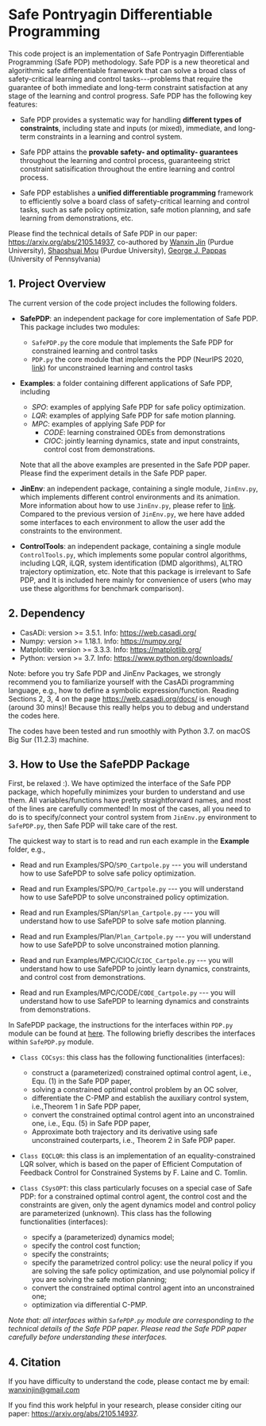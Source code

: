 # Safe Pontryagin Differentiable Programming

This code project is an implementation of Safe Pontryagin Differentiable Programming (Safe PDP) methodology. Safe PDP is
a new theoretical and algorithmic safe differentiable framework that can solve a broad class of safety-critical
learning and control tasks---problems that require the guarantee of both immediate and long-term constraint satisfaction
at any stage of the learning and control progress. Safe PDP has the following key features:

- Safe PDP provides a systematic way for handling __different types of constraints__, including state and inputs (or
  mixed), immediate, and long-term constraints in a  learning and control system.

- Safe PDP attains the __provable safety- and optimality- guarantees__ throughout the learning and control process,
  guaranteeing strict constraint satisification throughout the entire learning and control process.

- Safe PDP establishes a __unified differentiable programming__ framework to efficiently solve a board class of
  safety-critical learning and control tasks, such as safe policy optimization, safe motion planning, and safe learning
  from demonstrations, etc.

Please find the technical details of Safe PDP in our paper:
https://arxiv.org/abs/2105.14937,
co-authored by [Wanxin Jin](https://wanxinjin.github.io/) (Purdue University),
[Shaoshuai Mou](https://engineering.purdue.edu/AAE/people/ptProfile?resource_id=124981) (Purdue University),
[George J. Pappas](https://www.georgejpappas.org/) (University of Pennsylvania)

## 1. Project Overview

The current version of the code project includes the following folders.

- **SafePDP**:  an independent package for core implementation of Safe PDP. This package includes two modules:
    - `SafePDP.py` the core module that implements the Safe PDP for constrained learning and control tasks
    - `PDP.py` the core module that implements the PDP (NeurIPS
      2020, [link](https://proceedings.neurips.cc/paper/2020/file/5a7b238ba0f6502e5d6be14424b20ded-Paper.pdf))
      for unconstrained learning and control tasks


- **Examples**:  a folder containing different applications of Safe PDP, including
    - *SPO*:  examples of applying Safe PDP for safe policy optimization.
    - _LQR_: examples of applying Safe PDP for safe motion planning.
    - *MPC*: examples of applying Safe PDP for
        - *CODE*: learning constrained ODEs from demonstrations
        - *CIOC*: jointly learning dynamics, state and input constraints, control cost from demonstrations.

  Note that all the above examples are presented in the Safe PDP paper. Please find the experiment details in the Safe PDP paper.



- **JinEnv**: an independent package, containing a single module, `JinEnv.py`, which implements different control
  environments and its animation.  More information about how to use `JinEnv.py`, please refer to 
  [link](https://github.com/wanxinjin/Pontryagin-Differentiable-Programming/tree/master/JinEnv). 
  Compared to the previous version of `JinEnv.py`,  we here have added some interfaces to each environment to allow the user add the constraints to the environment.


- **ControlTools**: an independent package, containing a single module `ControlTools.py`, which implements some popular
  control algorithms, including LQR, iLQR, system identification (DMD algorithms), ALTRO trajectory optimization, etc.
  Note that this package is irrelevant to Safe PDP, and It is included here mainly for convenience of users
  (who may use these algorithms for benchmark comparison).

## 2. Dependency

* CasADi: version >= 3.5.1. Info: https://web.casadi.org/
* Numpy: version >= 1.18.1. Info: https://numpy.org/
* Matplotlib: version >= 3.3.3. Info: https://matplotlib.org/
* Python: version >= 3.7. Info: https://www.python.org/downloads/

Note: before you try Safe PDP and JinEnv Packages, we strongly recommend you to familiarize yourself with the CasADi
programming language, e.g., how to define a symbolic expression/function. Reading Sections 2, 3, 4 on the
page  https://web.casadi.org/docs/ is enough (around 30 mins)!
Because this really helps you to debug and understand the codes here.

The codes have been tested and run smoothly with Python 3.7. on macOS Big Sur (11.2.3) machine.

## 3. How to Use the SafePDP Package

First, be relaxed :). We have optimized the interface of the Safe PDP package, which hopefully minimizes your burden to
understand and use them. All variables/functions have pretty straightforward names, and most of the lines are carefully
commented! In most of the cases, all you need to do is to specify/connect your control system from `JinEnv.py` environment
to `SafePDP.py`, then Safe PDP will take care of the rest.

The quickest way to start is to read and run each example in the **Example** folder, e.g.,

* Read and run Examples/SPO/`SPO_Cartpole.py` --- you will understand how to use SafePDP to solve safe policy
  optimization.
* Read and run Examples/SPO/`PO_Cartpole.py` --- you will understand how to use SafePDP to solve unconstrained policy
  optimization.


* Read and run Examples/SPlan/`SPlan_Cartpole.py` --- you will understand how to use SafePDP to solve safe motion
  planning.
* Read and run Examples/Plan/`Plan_Cartpole.py` --- you will understand how to use SafePDP to solve unconstrained motion
  planning.


* Read and run Examples/MPC/CIOC/`CIOC_Cartpole.py` --- you will understand how to use SafePDP to jointly learn
  dynamics, constraints, and control cost from demonstrations.
* Read and run Examples/MPC/CODE/`CODE_Cartpole.py` --- you will understand how to use SafePDP to learning dynamics and
  constraints from demonstrations.

In SafePDP package, the instructions for the interfaces within `PDP.py` module can be found
at [here](https://github.com/wanxinjin/Pontryagin-Differentiable-Programming). The following briefly describes the
interfaces within `SafePDP.py` module.

* `Class COCsys`: this class has the following functionalities (interfaces):
    * construct a (parameterized) constrained optimal control agent, i.e., Equ. (1) in the Safe PDP paper,
    * solving a constrained optimal control problem by an OC solver,
    * differentiate the C-PMP and establish the auxiliary control system, i.e.,Theorem 1 in Safe PDP paper,
    * convert the constrained optimal control agent into an unconstrained one, i.e., Equ. (5) in Safe PDP paper,
    * Approximate both trajectory and its derivative using safe unconstrained couterparts, i.e., Theorem 2 in Safe PDP paper.


* `Class EQCLQR`: this class is an implementation of an equality-constrained LQR solver, which is based on the paper of Efficient Computation of Feedback
  Control for Constrained Systems by F. Laine and C. Tomlin.


* `Class CSysOPT`: this class particularly focuses on a special case of Safe PDP: for a constrained optimal control agent,
  the control cost and the constraints are given, only the agent dynamics model and control policy are parameterized (unknown).
  This class has the following functionalities (interfaces):
    * specify a (parameterized) dynamics model;
    * specify the control cost function;
    * specify the constraints;
    * specify the parametrized control policy: use the neural policy if you are solving the safe policy optimization, 
      and use polynomial policy if you are solving the safe motion planning;
    * convert the constrained optimal control agent into an unconstrained one;
    * optimization via differential C-PMP.
  

_Note that: all interfaces within `SafePDP.py` module are corresponding to the technical details of the Safe PDP paper. Please read the Safe PDP paper 
carefully before understanding these interfaces._


## 4. Citation

If you have difficulty to understand the code, please contact me by email: wanxinjin@gmail.com

If you find this work helpful in your research, please consider citing our paper: https://arxiv.org/abs/2105.14937.



